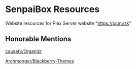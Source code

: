 # SenpaiBox Resources

Website resources for Plex Server website "https://pcmv.tk"

## Honorable Mentions

[causefx/Organizr](https://https://github.com/causefx/Organizr)

[Archmonger/Blackberry-Themes](https://github.com/Archmonger/Blackberry-Themes)
